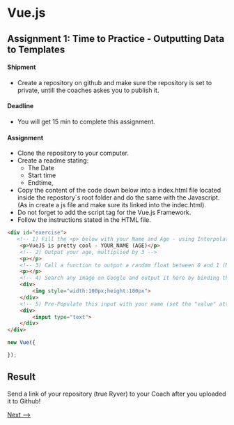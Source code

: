 # Vue.js

## Assignment 1: Time to Practice - Outputting Data to Templates

#### Shipment
- Create a repository on github and make sure the repository is set to private, untill the coaches askes you to publish it.

#### Deadline
- You will get 15 min to complete this assignment.

#### Assignment
- Clone the repository to your computer.
- Create a readme stating: 
    - The Date
    - Start time
    - Endtime,
- Copy the content of the code down below into a index.html file located inside the repostory`s root folder and do the same with the Javascript. (As in create a js file and make sure its linked into the indec.html).
- Do not forget to add the script tag for the Vue.js Framework.
- Follow the instructions stated in the HTML file.

```HTML
<div id="exercise">
   <!-- 1) Fill the <p> below with your Name and Age - using Interpolation (( like this: {{ }} )) -->
    <p>VueJS is pretty cool - YOUR_NAME (AGE)</p>
    <!-- 2) Output your age, multiplied by 3 -->
    <p></p>
    <!-- 3) Call a function to output a random float between 0 and 1 (Math.random()) -->
    <p></p>
    <!-- 4) Search any image on Google and output it here by binding the "src" attribute -->
    <div>
        <img style="width:100px;height:100px">
    </div>
    <!-- 5) Pre-Populate this input with your name (set the "value" attribute) -->
    <div>
        <input type="text">
    </div>
</div>
```

```Javascript
new Vue({

});
```

## Result
Send a link of your repository (true Ryver) to your Coach after you uploaded it to Github!

[Next -->](./Listen-to-Events.md)